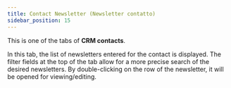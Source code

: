 ```yaml
---
title: Contact Newsletter (Newsletter contatto)
sidebar_position: 15
---
```


This is one of the tabs of **CRM contacts**.

In this tab, the list of newsletters entered for the contact is displayed. The filter fields at the top of the tab allow for a more precise search of the desired newsletters. By double-clicking on the row of the newsletter, it will be opened for viewing/editing.